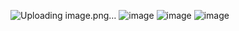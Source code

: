 
![Uploading image.png…]()
![image](https://github.com/user-attachments/assets/e556fb71-21c3-44be-a992-e873dfe02930)
![image](https://github.com/user-attachments/assets/840b0228-bdd8-4598-8305-f73f527a78a7)
![image](https://github.com/user-attachments/assets/29a00497-745a-44ae-8e51-7d12f10fc596)
